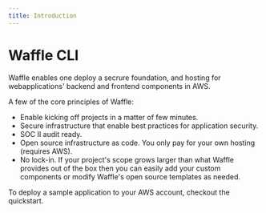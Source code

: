 ```yaml
---
title: Introduction
---
```


# Waffle CLI

Waffle enables one deploy a secrure foundation, and hosting for webapplications' backend and frontend components in AWS.

A few of the core principles of Waffle:

- Enable kicking off projects in a matter of few minutes.
- Secure infrastructure that enable best practices for application security.
- SOC II audit ready.
- Open source infrastructure as code. You only pay for your own hosting (requires AWS).
- No lock-in. If your project's scope grows larger than what Waffle provides out of the box then you can easily add your custom components or modify Waffle's open source templates as needed.

To deploy a sample application to your AWS account, checkout the quickstart.
